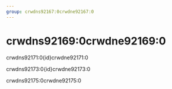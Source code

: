```yaml
---
group: crwdns92167:0crwdne92167:0
---
```


# crwdns92169:0crwdne92169:0

crwdns92171:0{id}crwdne92171:0

crwdns92173:0{id}crwdne92173:0

crwdns92175:0crwdne92175:0
